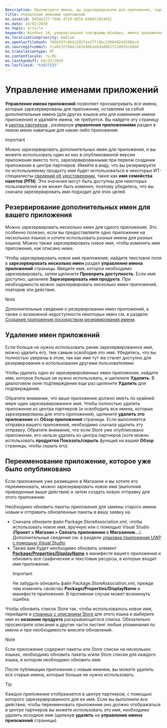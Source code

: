 ```yaml
---
Description: Просмотрите имена, вы зарезервировали для приложения, зарезервируйте дополнительные имена (для других языков или чтобы изменить имя вашего приложения) и удалите лишние зарезервированные имена.
title: Управление именами приложений
ms.assetid: D95A6227-746E-4729-AE55-648A7102401C
ms.date: 10/02/2018
ms.topic: article
keywords: Windows 10, универсальной платформы Windows, имена приложений, измените имя приложения, имя приложения, название игры, название продукта
ms.localizationpriority: medium
ms.openlocfilehash: 786bfd7cbb4129274a2ff19bc33084824d296bcd
ms.sourcegitcommit: fca0132794ec187e90b2ebdad862f22d9f6c0db8
ms.translationtype: MT
ms.contentlocale: ru-RU
ms.lasthandoff: 04/24/2019
ms.locfileid: "63827525"
---
```

# <a name="manage-app-names"></a>Управление именами приложений

**Управление имена приложений** позволяет просматривать все имена, которые зарезервированы для приложения, оставляем за собой дополнительные имена (для других языков или для изменения имени приложения) и удаляйте имена, не требуется. Вы найдете эту страницу в [центра партнеров](https://partner.microsoft.com/dashboard) , развернув **управления приложениями** раздел в левом меню навигации для какие-либо приложения.

> [!IMPORTANT]
> Можно зарезервировать дополнительных имен для приложения, и вы можете использовать один из них в опубликованной версии приложения вместо того, зарезервированными при первом создании приложения в центре партнеров. Имейте в виду, что вы резервируете по используемому продукту имя будет использоваться в некоторых ИТ-специалисты [сведений об удостоверении](view-app-identity-details.md), такие как **имя семейства пакетов (PFN)**. Эти значения могут быть доступны для некоторых пользователей и не может быть изменен, поэтому убедитесь, что вы сначала зарезервировать имя подходит для этих целей.


## <a name="reserve-additional-names-for-your-app"></a>Резервирование дополнительных имен для вашего приложения

Можно зарезервировать несколько имен для одного приложения. Это особенно полезно, если вы предоставляете одно приложение на нескольких языках и хотите использовать разные имена для разных языков. Можно также зарезервировать новое имя, чтобы изменить имя приложения, как описано ниже.

Чтобы зарезервировать новое имя приложения, найдите текстовое поле в **зарезервировать несколько имен** раздел **управление имена приложений** страницы. Введите имя, которое необходимо зарезервировать, затем щелкните **Проверить доступность**. Если имя доступно, щелкните **Зарезервировать имя продукта**. При необходимости можно зарезервировать несколько имен приложений, повторив эти действия.

> [!NOTE]
> Дополнительные сведения о резервировании имен приложений, а также о возможной недоступности некоторых имен см. в разделе [Создание приложения посредством резервирования имени](create-your-app-by-reserving-a-name.md).


## <a name="delete-app-names"></a>Удаление имен приложений

Если больше не нужно использовать ранее зарезервированное имя, можно удалить его, тем самым освободив это имя. Убедитесь, что вы полностью уверены в этом, так как имя тут же станет доступно для резервирования и использования другими пользователями.

Чтобы удалить одно из зарезервированных имен приложения, найдите имя, которое больше не нужно использовать, и щелкните **Удалить**. В диалоговом окне подтверждения еще раз щелкните **Удалить** для подтверждения.

Обратите внимание, что ваше приложение должно иметь по крайней мере один зарезервированное имя. Чтобы полностью удалить приложение из центра партнеров (и освободить все имена, которые зарезервированы для этого приложения), щелкните **удалить это приложение** из **Обзор приложения** страницы. Если выполняется отправка вашего приложения, необходимо сначала удалить эту отправку. Обратите внимание, что если Store уже опубликовано приложение, его нельзя удалить из центра партнеров (хотя можно использовать **продуктов Показать/скрыть** функций на вашей **Обзор** страницы, чтобы скрыть его). 


## <a name="rename-an-app-that-has-already-been-published"></a>Переименование приложение, которое уже было опубликовано

Если приложение уже размещено в Магазине и вы хотите его переименовать, можно зарезервировать новое имя (выполнив приведенные выше действия) и затем создать новую отправку для этого приложения. 

Необходимо обновить пакеты приложения для замены старого имени новым и отправить обновленные пакеты в вашу заявку на.
- Сначала обновите файл Package.StoreAssociation.xml, чтобы использовать новое имя, вручную или с помощью Visual Studio (**Проект > Магазин > Связать приложение с Магазином...**). Дополнительные сведения см. в разделе [упаковка приложения UWP с помощью Visual Studio](../packaging/packaging-uwp-apps.md).
- Также вам будет необходимо обновить элемент [**Package/Properties/DisplayName**](https://docs.microsoft.com/uwp/schemas/appxpackage/uapmanifestschema/element-displayname) в манифесте вашего приложения и обновить все графические и текстовые ресурсы, в которые входит имя приложения. 
  > [!IMPORTANT]
  > Не забудьте обновить файл Package.StoreAssociation.xml, прежде чем изменять свойство **Package/Properties/DisplayName** в манифесте приложения. В противном случае может возникнуть ошибка.

Чтобы обновить список Store так, чтобы использовалось новое имя, перейдите в [страницу с описанием Store](create-app-store-listings.md) для этого языка и выберите имя из **название продукта** раскрывающегося списка. Обязательно просмотрите описания и другие части листинг любые упоминания по имени и при необходимости внесите обновлений.

> [!NOTE]
> Если приложение содержит пакеты или Store списки на нескольких языках, необходимо обновить пакеты и/или Store списки для каждого языка, в котором необходимо обновить имя.

После публикации приложения с новым именем, вы можете удалить все старые имена, которые больше не нужно использовать.

> [!TIP]
> Каждое приложение отображается в центре партнеров, с помощью которого зарезервированного для ее имя. Если вы выполнили все действия, чтобы переименовать приложения оно должно отображаться в центре партнеров вы можете использовать это имя, необходимо удалить исходное имя (щелкнув **удалить** на **управление имена приложений** страницы). 

 

 




